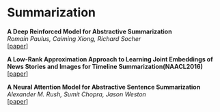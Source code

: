 # Summarization
**A Deep Reinforced Model for Abstractive Summarization**   
*Romain Paulus, Caiming Xiong, Richard Socher*  
[[paper](https://openreview.net/forum?id=HkAClQgA-)]  

**A Low-Rank Approximation Approach to Learning Joint Embeddings of News Stories and Images for Timeline Summarization(NAACL2016)**  
[[paper](http://m-mitchell.com/NAACL-2016/NAACL-HLT2016/pdf/N16-1008.pdf)]  

**A Neural Attention Model for Abstractive Sentence Summarization**  
*Alexander M. Rush, Sumit Chopra, Jason Weston*  
[[paper](http://arxiv.org/abs/1509.00685)]  

